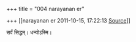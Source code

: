 +++
title = "004 narayanan er"

+++
[[narayanan er	2011-10-15, 17:22:13 [Source](https://groups.google.com/g/bvparishat/c/PjFpodrJaVE)]]



सर्वं सिद्धम्। धन्योऽस्मि।


